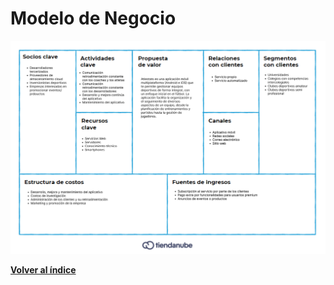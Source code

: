 # Modelo de Negocio

![Modelo de negocio](./images/businessImages/Modelo%20de%20negocio.png)

[**Volver al índice**](../README.md)